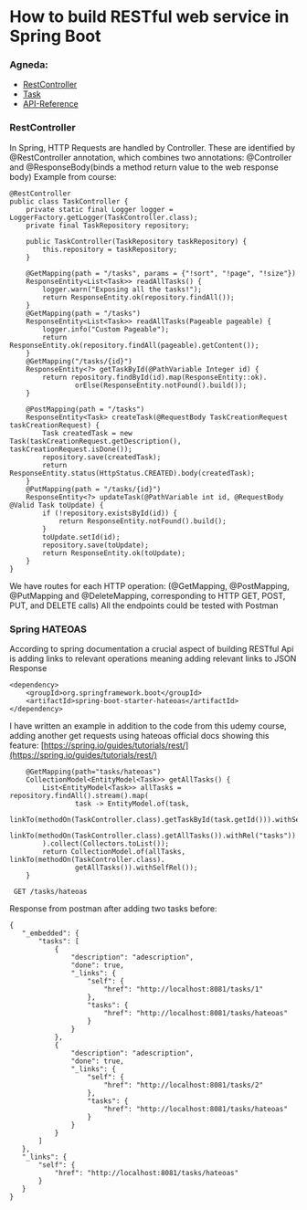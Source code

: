 # How to build RESTful web service in Spring Boot
### Agneda:
- [RestController](#rest-controller)
- [Task](#task)
- [API-Reference](#api-reference)


### RestController
In Spring, HTTP Requests are handled by Controller. These are identified by 
@RestController annotation, which combines two annotations: @Controller and @ResponseBody(binds a method return value to the web response body)
Example from course:
```
@RestController
public class TaskController {
    private static final Logger logger = LoggerFactory.getLogger(TaskController.class);
    private final TaskRepository repository;

    public TaskController(TaskRepository taskRepository) {
        this.repository = taskRepository;
    }

    @GetMapping(path = "/tasks", params = {"!sort", "!page", "!size"})
    ResponseEntity<List<Task>> readAllTasks() {
        logger.warn("Exposing all the tasks!");
        return ResponseEntity.ok(repository.findAll());
    }
    @GetMapping(path = "/tasks")
    ResponseEntity<List<Task>> readAllTasks(Pageable pageable) {
        logger.info("Custom Pageable");
        return ResponseEntity.ok(repository.findAll(pageable).getContent());
    }
    @GetMapping("/tasks/{id}")
    ResponseEntity<?> getTaskById(@PathVariable Integer id) {
        return repository.findById(id).map(ResponseEntity::ok).
                orElse(ResponseEntity.notFound().build());
    }
    
    @PostMapping(path = "/tasks")
    ResponseEntity<Task> createTask(@RequestBody TaskCreationRequest taskCreationRequest) {
        Task createdTask = new Task(taskCreationRequest.getDescription(), taskCreationRequest.isDone());
        repository.save(createdTask);
        return ResponseEntity.status(HttpStatus.CREATED).body(createdTask);
    }
    @PutMapping(path = "/tasks/{id}")
    ResponseEntity<?> updateTask(@PathVariable int id, @RequestBody @Valid Task toUpdate) {
        if (!repository.existsById(id)) {
            return ResponseEntity.notFound().build();
        }
        toUpdate.setId(id);
        repository.save(toUpdate);
        return ResponseEntity.ok(toUpdate);
    }
}

```
We have routes for each HTTP operation: (@GetMapping, @PostMapping, @PutMapping and @DeleteMapping, corresponding to HTTP GET, POST, PUT, and DELETE calls)
All the endpoints could be tested with Postman
### Spring HATEOAS
According to spring documentation a crucial aspect of building RESTful Api is adding links to relevant operations meaning adding relevant links to JSON Response
```
<dependency>
	<groupId>org.springframework.boot</groupId>
	<artifactId>spring-boot-starter-hateoas</artifactId>
</dependency>
```
I have written an example in addition to the code from this udemy course, adding another get requests using hateoas
official docs showing this feature: [https://spring.io/guides/tutorials/rest/](https://spring.io/guides/tutorials/rest/)
```
    @GetMapping(path="tasks/hateoas")
    CollectionModel<EntityModel<Task>> getAllTasks() {
        List<EntityModel<Task>> allTasks = repository.findAll().stream().map(
                task -> EntityModel.of(task, 
                        linkTo(methodOn(TaskController.class).getTaskById(task.getId())).withSelfRel(),
                        linkTo(methodOn(TaskController.class).getAllTasks()).withRel("tasks"))
        ).collect(Collectors.toList());
        return CollectionModel.of(allTasks, linkTo(methodOn(TaskController.class).
                getAllTasks()).withSelfRel());
    }
 ```
 ```http
  GET /tasks/hateoas
```
 Response from postman after adding two tasks before:
 ```
 {
    "_embedded": {
        "tasks": [
            {
                "description": "adescription",
                "done": true,
                "_links": {
                    "self": {
                        "href": "http://localhost:8081/tasks/1"
                    },
                    "tasks": {
                        "href": "http://localhost:8081/tasks/hateoas"
                    }
                }
            },
            {
                "description": "adescription",
                "done": true,
                "_links": {
                    "self": {
                        "href": "http://localhost:8081/tasks/2"
                    },
                    "tasks": {
                        "href": "http://localhost:8081/tasks/hateoas"
                    }
                }
            }
        ]
    },
    "_links": {
        "self": {
            "href": "http://localhost:8081/tasks/hateoas"
        }
    }
}
```
 
